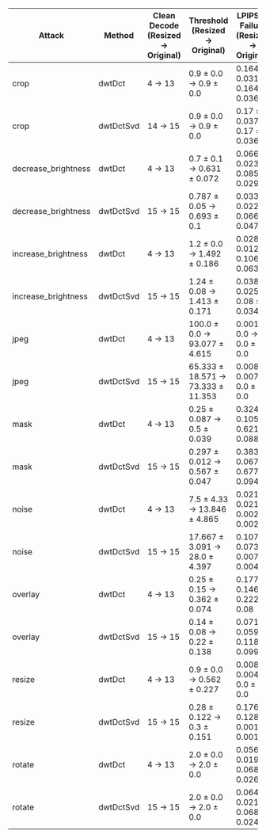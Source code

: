 | Attack | Method | Clean Decode (Resized → Original) | Threshold (Resized → Original) | LPIPS at Failure (Resized → Original) |
|--------|--------|----------------|--------------|---------------------|
| crop | dwtDct | 4 → 13 | 0.9 ± 0.0 → 0.9 ± 0.0 | 0.164 ± 0.031 → 0.164 ± 0.036 |
| crop | dwtDctSvd | 14 → 15 | 0.9 ± 0.0 → 0.9 ± 0.0 | 0.17 ± 0.037 → 0.17 ± 0.036 |
| decrease_brightness | dwtDct | 4 → 13 | 0.7 ± 0.1 → 0.631 ± 0.072 | 0.066 ± 0.023 → 0.085 ± 0.029 |
| decrease_brightness | dwtDctSvd | 15 → 15 | 0.787 ± 0.05 → 0.693 ± 0.1 | 0.033 ± 0.022 → 0.066 ± 0.047 |
| increase_brightness | dwtDct | 4 → 13 | 1.2 ± 0.0 → 1.492 ± 0.186 | 0.028 ± 0.012 → 0.106 ± 0.063 |
| increase_brightness | dwtDctSvd | 15 → 15 | 1.24 ± 0.08 → 1.413 ± 0.171 | 0.038 ± 0.025 → 0.08 ± 0.034 |
| jpeg | dwtDct | 4 → 13 | 100.0 ± 0.0 → 93.077 ± 4.615 | 0.001 ± 0.0 → 0.0 ± 0.0 |
| jpeg | dwtDctSvd | 15 → 15 | 65.333 ± 18.571 → 73.333 ± 11.353 | 0.008 ± 0.007 → 0.0 ± 0.0 |
| mask | dwtDct | 4 → 13 | 0.25 ± 0.087 → 0.5 ± 0.039 | 0.324 ± 0.105 → 0.621 ± 0.088 |
| mask | dwtDctSvd | 15 → 15 | 0.297 ± 0.012 → 0.567 ± 0.047 | 0.383 ± 0.067 → 0.677 ± 0.094 |
| noise | dwtDct | 4 → 13 | 7.5 ± 4.33 → 13.846 ± 4.865 | 0.021 ± 0.021 → 0.002 ± 0.002 |
| noise | dwtDctSvd | 15 → 15 | 17.667 ± 3.091 → 28.0 ± 4.397 | 0.107 ± 0.073 → 0.007 ± 0.004 |
| overlay | dwtDct | 4 → 13 | 0.25 ± 0.15 → 0.362 ± 0.074 | 0.177 ± 0.146 → 0.222 ± 0.08 |
| overlay | dwtDctSvd | 15 → 15 | 0.14 ± 0.08 → 0.22 ± 0.138 | 0.071 ± 0.059 → 0.118 ± 0.099 |
| resize | dwtDct | 4 → 13 | 0.9 ± 0.0 → 0.562 ± 0.227 | 0.008 ± 0.004 → 0.0 ± 0.0 |
| resize | dwtDctSvd | 15 → 15 | 0.28 ± 0.122 → 0.3 ± 0.151 | 0.176 ± 0.128 → 0.001 ± 0.001 |
| rotate | dwtDct | 4 → 13 | 2.0 ± 0.0 → 2.0 ± 0.0 | 0.056 ± 0.019 → 0.068 ± 0.026 |
| rotate | dwtDctSvd | 15 → 15 | 2.0 ± 0.0 → 2.0 ± 0.0 | 0.064 ± 0.021 → 0.068 ± 0.024 |
